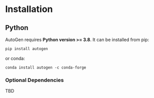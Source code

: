 # Installation

## Python

AutoGen requires **Python version >= 3.8**. It can be installed from pip:

```bash
pip install autogen
```

or conda:
```
conda install autogen -c conda-forge
```

### Optional Dependencies

TBD